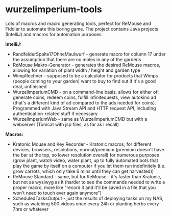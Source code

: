 # wurzelimperium-tools
Lots of macros and macro generating tools, perfect for ReMouse and Fiddler to automate this boring game.
The project contains Java projects (IntelliJ) and macros for automation purposes:

<b>IntelliJ:</b>
* RandfelderSpalte17OhneMaulwurf - generate macro for column 17 under the assumption that there are no moles in any of the gardens
* ReMouse Makro-Generator - generates the desired ReMouse macros, allowing for variation of plant width / height and garden type
* WimpRechner - supposed to be a calculator for products that Wimps (people coming to your garden) want to buy to find out if it's a good deal, unfinished
* WurzelimperiumCMD - on a command-line basis, allows for either of: generate coins, redeem coins, fulfill infinitequests, view autokino ad (that's a different kind of ad compared to the ads needed for coins). Programmed with Java Stream API and HTTP request API, including authentication-related stuff if necessary
* WurzelimperiumWeb - same as WurzelimperiumCMD but with a webserver (Tomcat with jsp files, as far as I recall)

<b>Macros:</b>
* Kratonic Mouse and Key Recorder - Kratonic macros, for different devices, browsers, resolutions, normal/premium (premium doesn't have the bar at the top, so lower resolution overall) for numerous purposes (grow plant, watch video, water plant, up to fully automated bots that play the game by itself on a computer if you let them run indefinitely (i.e. grow carrots, which only take 6 mins until they can get harvested))
* ReMouse Standard - same, but for ReMouse - it's faster than Kratonic, but not as wysiwyg as it (harder to see the commands needed to write a proper macro, more like "record it and it'll be saved in a file that you won't need to touch ever again anymore")
* ScheduledTasksOutput - just the results of deploying tasks on my NAS, such as watching 500 videos once every 24h or planting herbs every 7hrs or whatever
